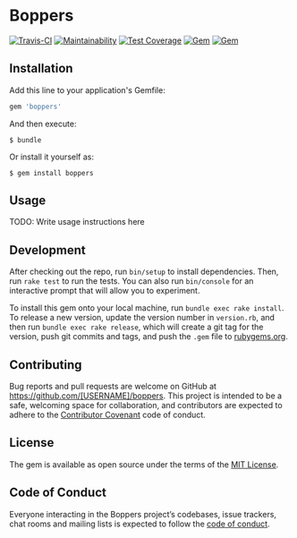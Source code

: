 # Boppers

[![Travis-CI](https://travis-ci.org/fnando/boppers.png)](https://travis-ci.org/fnando/boppers)
[![Maintainability](https://api.codeclimate.com/v1/badges/f2492f5c88e0a2e7041e/maintainability)](https://codeclimate.com/github/fnando/boppers/maintainability)
[![Test Coverage](https://api.codeclimate.com/v1/badges/f2492f5c88e0a2e7041e/test_coverage)](https://codeclimate.com/github/fnando/boppers/test_coverage)
[![Gem](https://img.shields.io/gem/v/boppers.svg)](https://rubygems.org/gems/boppers)
[![Gem](https://img.shields.io/gem/dt/boppers.svg)](https://rubygems.org/gems/boppers)

## Installation

Add this line to your application's Gemfile:

```ruby
gem 'boppers'
```

And then execute:

    $ bundle

Or install it yourself as:

    $ gem install boppers

## Usage

TODO: Write usage instructions here

## Development

After checking out the repo, run `bin/setup` to install dependencies. Then, run `rake test` to run the tests. You can also run `bin/console` for an interactive prompt that will allow you to experiment.

To install this gem onto your local machine, run `bundle exec rake install`. To release a new version, update the version number in `version.rb`, and then run `bundle exec rake release`, which will create a git tag for the version, push git commits and tags, and push the `.gem` file to [rubygems.org](https://rubygems.org).

## Contributing

Bug reports and pull requests are welcome on GitHub at https://github.com/[USERNAME]/boppers. This project is intended to be a safe, welcoming space for collaboration, and contributors are expected to adhere to the [Contributor Covenant](http://contributor-covenant.org) code of conduct.

## License

The gem is available as open source under the terms of the [MIT License](https://opensource.org/licenses/MIT).

## Code of Conduct

Everyone interacting in the Boppers project’s codebases, issue trackers, chat rooms and mailing lists is expected to follow the [code of conduct](https://github.com/[USERNAME]/boppers/blob/master/CODE_OF_CONDUCT.md).
